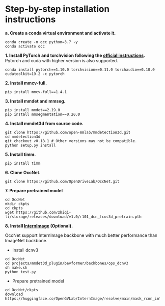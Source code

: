 # Step-by-step installation instructions
**a. Create a conda virtual environment and activate it.**
```shell
conda create -n occ python=3.7 -y
conda activate occ
```

**1. Install PyTorch and torchvision following the [official instructions](https://pytorch.org/).**
Pytorch and cuda with higher version is also supported.
```shell
conda install pytorch==1.10.0 torchvision==0.11.0 torchaudio==0.10.0 cudatoolkit=10.2 -c pytorch
```


**2. Install mmcv-full.**
```shell
pip install mmcv-full==1.4.1
```

**3. Install mmdet and mmseg.**
```shell
pip install mmdet==2.19.0
pip install mmsegmentation==0.20.0
```

**4. Install mmdet3d from source code.**
```shell
git clone https://github.com/open-mmlab/mmdetection3d.git
cd mmdetection3d
git checkout v0.18.1 # Other versions may not be compatible.
python setup.py install
```

**5. Install timm.**
```shell
pip install timm
```


**6. Clone OccNet.**
```
git clone https://github.com/OpenDriveLab/OccNet.git
```

**7. Prepare pretrained model**
```shell
cd OccNet
mkdir ckpts
cd ckpts 
wget https://github.com/zhiqi-li/storage/releases/download/v1.0/r101_dcn_fcos3d_pretrain.pth
```

**8. Install [InternImage](https://github.com/OpenGVLab/InternImage) (Optional).**

OccNet support InternImage backbone with much better performance than ImageNet backbone.
- Install dcnv3
```
cd OccNet
cd projects/mmdet3d_plugin/bevformer/backbones/ops_dcnv3
sh make.sh
python test.py
```
- Prepare pretrained model
```
cd OccNet/ckpts
download https://huggingface.co/OpenGVLab/InternImage/resolve/main/mask_rcnn_internimage_s_fpn_3x_coco.pth
```